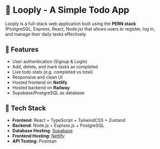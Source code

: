 # 📝 Looply - A Simple Todo App

Looply is a full-stack web application built using the **PERN stack** (PostgreSQL, Express, React, Node.js) that allows users to register, log in, and manage their daily tasks effectively.

## 🚀 Features

- User authentication (Signup & Login)
- Add, delete, and mark tasks as completed
- Live todo stats (e.g. completed vs total)
- Responsive and clean UI
- Hosted frontend on **Netlify**
- Hosted backend on **Railway**
- Supabase/PostgreSQL as database

## 🧰 Tech Stack

- **Frontend**: React + TypeScript + TailwindCSS + Zustand
- **Backend**: Node.js + Express.js + PostgreSQL
- **Database Hosting**: [Supabase](https://supabase.io/)
- **Frontend Hosting**: [Netlify](https://netlify.com/)
- **API Testing**: Postman 
